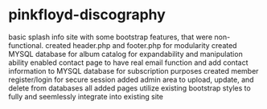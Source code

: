 # pinkfloyd-discography
basic splash info site with some bootstrap features, that were non-functional. 
created header.php and footer.php for modularity
created MYSQL database for album catalog for expandability and manipulation ability
enabled contact page to have real email function and add contact information to MYSQL database for subscription purposes
created member  register/login for secure session
added admin area to upload, update, and delete from databases
all added pages utilize existing bootstrap styles to fully and seemlessly integrate into existing site
